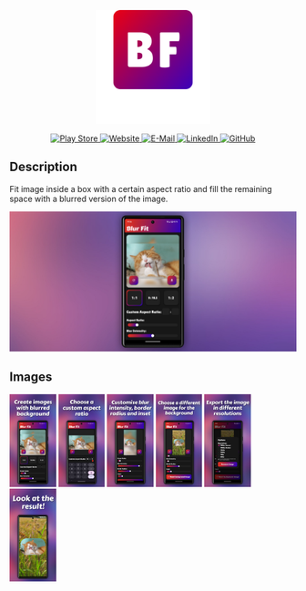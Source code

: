 <p align="center">
  <img src="assets/designs/icon-github.png" width="200" alt="Blur Fit Icon" /><br/>
</p>

<p align="center">
  <a href="https://play.google.com/store/apps/details?id=at.simonmader.blur_fit">
    <img src="https://img.shields.io/badge/Blur%20Fit-Play%20Store-green?logo=googleplay&logoColor=green" alt="Play Store" />
  </a>
  <a href="https://simonmader.at/">
    <img src="https://img.shields.io/badge/simonmader.at-Website-orange?logo=brave&logoColor=orange" alt="Website" />
  </a>
  <a href="mailto:mail@simonmader.at">  
    <img src="https://img.shields.io/badge/mail%40simonmader.at-E--Mail-red?logo=gmail&logoColor=red" alt="E-Mail" />
  </a>
  <a href="https://www.linkedin.com/in/simonmader/">  
    <img src="https://img.shields.io/badge/simonmader-LinkedIn-blue?logo=linkedin&logoColor=blue" alt="LinkedIn" />
  </a>
  <a href="https://github.com/simonmader17">  
    <img src="https://img.shields.io/badge/simonmader17-GitHub-lightgray?logo=github&logoColor=lightgray" alt="GitHub" />
  </a>
</p>

## Description

Fit image inside a box with a certain aspect ratio and fill the remaining space with a blurred version of the image.

![Readme Banner](assets/designs/vorstellungsgrafik.png)

## Images

<p float="left">
  <img src="assets/designs/Blur%20Fit%202x%20free%20to%20use/screenshot-free-to-use-1.png" alt="Screenshot 1" width="16.2%" />
  <img src="assets/designs/Blur%20Fit%202x%20free%20to%20use/screenshot-free-to-use-2.png" alt="Screenshot 2" width="16.2%" />
  <img src="assets/designs/Blur%20Fit%202x%20free%20to%20use/screenshot-free-to-use-3.png" alt="Screenshot 3" width="16.2%" />
  <img src="assets/designs/Blur%20Fit%202x%20free%20to%20use/screenshot-free-to-use-4.png" alt="Screenshot 4" width="16.2%" />
  <img src="assets/designs/Blur%20Fit%202x%20free%20to%20use/screenshot-free-to-use-5.png" alt="Screenshot 5" width="16.2%" />
  <img src="assets/designs/Blur%20Fit%202x%20free%20to%20use/screenshot-free-to-use-6.png" alt="Screenshot 6" width="16.2%" />
</p>
